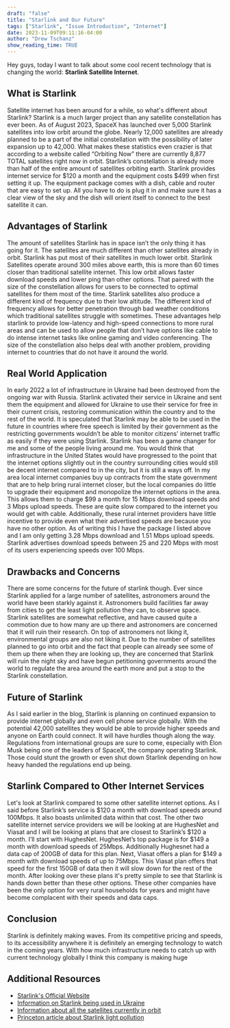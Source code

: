 ```yaml
---
draft: "false"
title: "Starlink and Our Future"
tags: ["Starlink", "Issue Introduction", "Internet"]
date: 2023-11-09T09:11:16-04:00
author: "Drew Tschanz"
show_reading_time: TRUE
---
```


Hey guys, today I want to talk about some cool recent technology that is changing the world: **Starlink Satellite Internet**.

## What is Starlink
Satellite internet has been around for a while, so what's different about Starlink? Starlink is a much larger project than any satellite constellation has ever been. As of August 2023, SpaceX has launched over 5,000 Starlink satellites into low orbit around the globe. Nearly 12,000 satellites are already planned to be a part of the initial constellation with the possibility of later expansion up to 42,000. What makes these statistics even crazier is that according to a website called “Orbiting Now” there are currently 8,877 TOTAL satellites right now in orbit. Starlink’s constellation is already more than half of the entire amount of satellites orbiting earth. Starlink provides internet service for $120 a month and the equipment costs $499 when first setting it up. The equipment package comes with a dish, cable and router that are easy to set up. All you have to do is plug it in and make sure it has a clear view of the sky and the dish will orient itself to connect to the best satellite it can.

## Advantages of Starlink
The amount of satellites Starlink has in space isn’t the only thing it has going for it. The satellites are much different than other satellites already in orbit. Starlink has put most of their satellites in much lower orbit. Starlink Satellites operate around 300 miles above earth, this is more than 60 times closer than traditional satellite internet. This low orbit allows faster download speeds and lower ping than other options. That paired with the size of the constellation allows for users to be connected to optimal satellites for them most of the time. Starlink satellites also produce a different kind of frequency due to their low altitude. The different kind of frequency allows for better penetration through bad weather conditions which traditional satellites struggle with sometimes. These advantages help starlink to provide low-latency and high-speed connections to more rural areas and can be used to allow people that don’t have options like cable to do intense internet tasks like online gaming and video conferencing. The size of the constellation also helps deal with another problem, providing internet to countries that do not have it around the world.

## Real World Application
In early 2022 a lot of infrastructure in Ukraine had been destroyed from the ongoing war with Russia. Starlink activated their service in Ukraine and sent them the equipment and allowed for Ukraine to use their service for free in their current crisis, restoring communication within the country and to the rest of the world. It is speculated that Starlink may be able to be used in the future in countries where free speech is limited by their government as the restricting governments wouldn’t be able to monitor citizens' internet traffic as easily if they were using Starlink.
Starlink has been a game changer for me and some of the people living around me. You would think that infrastructure in the United States would have progressed to the point that the internet options slightly out in the country surrounding cities would still be decent internet compared to in the city, but it is still a ways off. In my area local internet companies buy up contracts from the state government that are to help bring rural internet closer, but the local companies do little to upgrade their equipment and monopolize the internet options in the area. This allows them to charge $99 a month for 15 Mbps download speeds and 3 Mbps upload speeds. These are quite slow compared to the internet you would get with cable. Additionally, these rural internet providers have little incentive to provide even what their advertised speeds are because you have no other option. As of writing this I have the package I listed above and I am only getting 3.28 Mbps download and 1.51 Mbps upload speeds. Starlink advertises download speeds between 25 and 220 Mbps with most of its users experiencing speeds over 100 Mbps.

## Drawbacks and Concerns
There are some concerns for the future of starlink though. Ever since Starlink applied for a large number of satellites, astronomers around the world have been starkly against it. Astronomers build facilities far away from cities to get the least light pollution they can, to observe space. Starlink satellites are somewhat reflective, and have caused quite a commotion due to how many are up there and astronomers are concerned that it will ruin their research. On top of astronomers not liking it, environmental groups are also not liking it. Due to the number of satellites planned to go into orbit and the fact that people can already see some of them up there when they are looking up, they are concerned that Starlink will ruin the night sky and have begun petitioning governments around the world to regulate the area around the earth more and put a stop to the Starlink constellation.

## Future of Starlink
As I said earlier in the blog, Starlink is planning on continued expansion to provide internet globally and even cell phone service globally. With the potential 42,000 satellites they would be able to provide higher speeds and anyone on Earth could connect. It will have hurdles though along the way. Regulations from international groups are sure to come, especially with Elon Musk being one of the leaders of SpaceX, the company operating Starlink. Those could stunt the growth or even shut down Starlink depending on how heavy handed the regulations end up being.

## Starlink Compared to Other Internet Services
Let's look at Starlink compared to some other satellite internet options. As I said before Starlink’s service is $120 a month with download speeds around 100Mbps. It also boasts unlimited data within that cost. The other two satellite internet service providers we will be looking at are HughesNet and Viasat and I will be looking at plans that are closest to Starlink’s $120 a month. I’ll start with HughesNet. HughesNet’s top package is for $149 a month with download speeds of 25Mbps. Additionally Hughesnet had a data cap of 200GB of data for this plan. Next, Viasat offers a plan for $149 a month with download speeds of up to 75Mbps. This Viasat plan offers that speed for the first 150GB of data then it will slow down for the rest of the month. After looking over these plans it's pretty simple to see that Starlink is hands down better than these other options. These other companies have been the only option for very rural households for years and might have become complacent with their speeds and data caps.

## Conclusion
Starlink is definitely making waves. From its competitive pricing and speeds, to its accessibility anywhere it is definitely an emerging technology to watch in the coming years. With how much infrastructure needs to catch up with current technology globally I think this company is making huge

## Additional Resources

- [Starlink's Official Website](https://www.starlink.com/)
- [Information on Starlink being used in Ukraine](https://en.wikipedia.org/wiki/Starlink_in_the_Russo-Ukrainian_War)
- [Information about all the satellites currently in orbit](https://orbit.ing-now.com/)
- [Princeton article about Starlink light pollution](https://www.astro.princeton.edu/~gbakos/satellites/)
